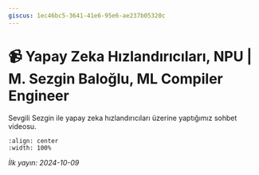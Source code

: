 ```yaml
---
giscus: 1ec46bc5-3641-41e6-95e6-ae237b05320c
---
```


# 📹 Yapay Zeka Hızlandırıcıları, NPU | M. Sezgin Baloğlu, ML Compiler Engineer

Sevgili Sezgin ile yapay zeka hızlandırıcıları üzerine yaptığımız sohbet
videosu.

```{youtube} ZMXVKpReEg8
:align: center
:width: 100%
```

*İlk yayın: 2024-10-09*
